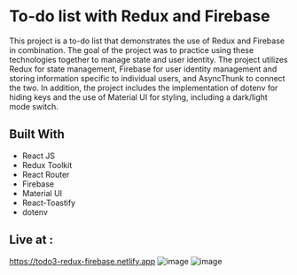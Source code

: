 # To-do list with Redux and Firebase

This project is a to-do list that demonstrates the use of Redux and Firebase in combination. The goal of the project was to practice using these technologies together to manage state and user identity. The project utilizes Redux for state management, Firebase for user identity management and storing information specific to individual users, and AsyncThunk to connect the two. In addition, the project includes the implementation of dotenv for hiding keys and the use of Material UI for styling, including a dark/light mode switch.


## Built With

- React JS
- Redux Toolkit
- React Router
- Firebase
- Material UI
- React-Toastify
- dotenv

## Live at :
https://todo3-redux-firebase.netlify.app
![image](https://user-images.githubusercontent.com/99732661/209281355-7e93b459-a938-4870-b32a-d08449d3994a.png)
![image](https://user-images.githubusercontent.com/99732661/209230500-da7d7189-5b81-464e-bb91-e597ceb84dec.png)
